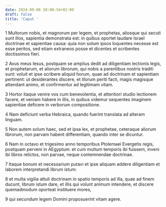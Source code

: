 ```yaml
---
date: 2024-09-06 20:00:54+02:00
draft: false
title: 'Caput '
---
```





1 Multorum nobis, et magnorum per legem, et prophetas, aliosque qui secuti sunt illos, sapientia demonstrata est: in quibus oportet laudare Israel doctrinae et sapientiae causa: quia non solum ipsos loquentes necesse est esse peritos, sed etiam extraneos posse et dicentes et scribentes doctissimos fieri.

2 Avus meus Iesus, postquam se amplius dedit ad diligentiam lectionis legis, et prophetarum, et aliorum librorum, qui nobis a parentibus nostris traditi sunt: voluit et ipse scribere aliquid horum, quae ad doctrinam et sapientiam pertinent: ut desiderantes discere, et illorum periti facti, magis magisque attendant animo, et confirmentur ad legitimam vitam.

3 Hortor itaque venire vos cum benevolentia, et attentiori studio lectionem facere, et veniam habere in illis, in quibus videmur sequentes imaginem sapientiae deficere in verborum compositione.

4 Nam deficiunt verba Hebraica, quando fuerint translata ad alteram linguam.

5 Non autem solum haec, sed et ipsa lex, et prophetae, ceteraque aliorum librorum, non parvam habent differentiam, quando inter se dicuntur.

6 Nam in octavo et trigesimo anno temporibus Ptolemaei Evergetis regis, postquam perveni in AEgyptum: et cum multum temporis ibi fuissem, inveni ibi libros relictos, non parvae, neque contemnendae doctrinae.

7 Itaque bonum et necessarium putavi et ipse aliquam addere diligentiam et laborem interpretandi librum istum:

8 et multa vigilia attuli doctrinam in spatio temporis ad illa, quae ad finem ducunt, librum istum dare, et illis qui volunt animum intendere, et discere quemadmodum oporteat instituere mores,

9 qui secundum legem Domini proposuerint vitam agere.

